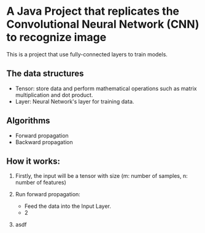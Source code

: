 # A Java Project that replicates the Convolutional Neural Network (CNN) to recognize image

This is a project that use fully-connected layers to train models.

## The data structures

- Tensor: store data and perform mathematical operations such as matrix multiplication and dot product.
- Layer: Neural Network's layer for training data.

## Algorithms

- Forward propagation
- Backward propagation

## How it works:

1. Firstly, the input will be a tensor with size (m: number of samples, n: number of features)
2. Run forward propagation:

    - Feed the data into the Input Layer.
    - 2
3. asdf